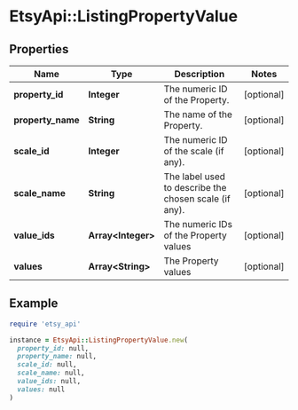 # EtsyApi::ListingPropertyValue

## Properties

| Name | Type | Description | Notes |
| ---- | ---- | ----------- | ----- |
| **property_id** | **Integer** | The numeric ID of the Property. | [optional] |
| **property_name** | **String** | The name of the Property. | [optional] |
| **scale_id** | **Integer** | The numeric ID of the scale (if any). | [optional] |
| **scale_name** | **String** | The label used to describe the chosen scale (if any). | [optional] |
| **value_ids** | **Array&lt;Integer&gt;** | The numeric IDs of the Property values | [optional] |
| **values** | **Array&lt;String&gt;** | The Property values | [optional] |

## Example

```ruby
require 'etsy_api'

instance = EtsyApi::ListingPropertyValue.new(
  property_id: null,
  property_name: null,
  scale_id: null,
  scale_name: null,
  value_ids: null,
  values: null
)
```

